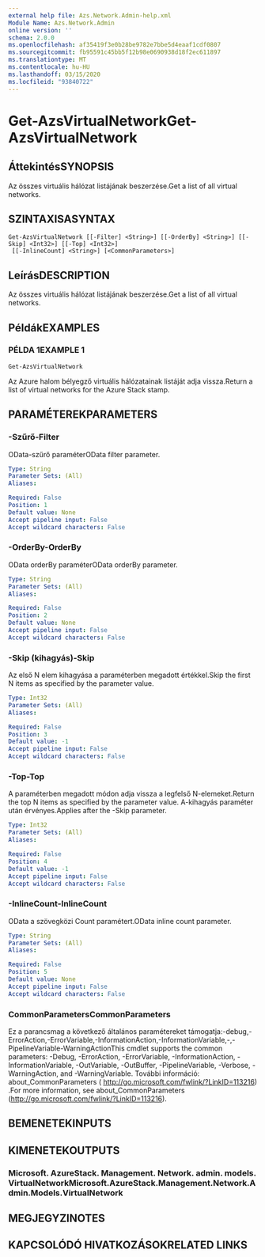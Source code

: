 ```yaml
---
external help file: Azs.Network.Admin-help.xml
Module Name: Azs.Network.Admin
online version: ''
schema: 2.0.0
ms.openlocfilehash: af35419f3e0b28be9782e7bbe5d4eaaf1cdf0807
ms.sourcegitcommit: fb95591c45bb5f12b98e0690938d18f2ec611897
ms.translationtype: MT
ms.contentlocale: hu-HU
ms.lasthandoff: 03/15/2020
ms.locfileid: "93840722"
---
```

# <span data-ttu-id="512d6-101">Get-AzsVirtualNetwork</span><span class="sxs-lookup"><span data-stu-id="512d6-101">Get-AzsVirtualNetwork</span></span>

## <span data-ttu-id="512d6-102">Áttekintés</span><span class="sxs-lookup"><span data-stu-id="512d6-102">SYNOPSIS</span></span>
<span data-ttu-id="512d6-103">Az összes virtuális hálózat listájának beszerzése.</span><span class="sxs-lookup"><span data-stu-id="512d6-103">Get a list of all virtual networks.</span></span>

## <span data-ttu-id="512d6-104">SZINTAXISA</span><span class="sxs-lookup"><span data-stu-id="512d6-104">SYNTAX</span></span>

```
Get-AzsVirtualNetwork [[-Filter] <String>] [[-OrderBy] <String>] [[-Skip] <Int32>] [[-Top] <Int32>]
 [[-InlineCount] <String>] [<CommonParameters>]
```

## <span data-ttu-id="512d6-105">Leírás</span><span class="sxs-lookup"><span data-stu-id="512d6-105">DESCRIPTION</span></span>
<span data-ttu-id="512d6-106">Az összes virtuális hálózat listájának beszerzése.</span><span class="sxs-lookup"><span data-stu-id="512d6-106">Get a list of all virtual networks.</span></span>

## <span data-ttu-id="512d6-107">Példák</span><span class="sxs-lookup"><span data-stu-id="512d6-107">EXAMPLES</span></span>

### <span data-ttu-id="512d6-108">PÉLDA 1</span><span class="sxs-lookup"><span data-stu-id="512d6-108">EXAMPLE 1</span></span>
```
Get-AzsVirtualNetwork
```

<span data-ttu-id="512d6-109">Az Azure halom bélyegző virtuális hálózatainak listáját adja vissza.</span><span class="sxs-lookup"><span data-stu-id="512d6-109">Return a list of virtual networks for the Azure Stack stamp.</span></span>

## <span data-ttu-id="512d6-110">PARAMÉTEREK</span><span class="sxs-lookup"><span data-stu-id="512d6-110">PARAMETERS</span></span>

### <span data-ttu-id="512d6-111">-Szűrő</span><span class="sxs-lookup"><span data-stu-id="512d6-111">-Filter</span></span>
<span data-ttu-id="512d6-112">OData-szűrő paraméter</span><span class="sxs-lookup"><span data-stu-id="512d6-112">OData filter parameter.</span></span>

```yaml
Type: String
Parameter Sets: (All)
Aliases:

Required: False
Position: 1
Default value: None
Accept pipeline input: False
Accept wildcard characters: False
```

### <span data-ttu-id="512d6-113">-OrderBy</span><span class="sxs-lookup"><span data-stu-id="512d6-113">-OrderBy</span></span>
<span data-ttu-id="512d6-114">OData orderBy paraméter</span><span class="sxs-lookup"><span data-stu-id="512d6-114">OData orderBy parameter.</span></span>

```yaml
Type: String
Parameter Sets: (All)
Aliases:

Required: False
Position: 2
Default value: None
Accept pipeline input: False
Accept wildcard characters: False
```

### <span data-ttu-id="512d6-115">-Skip (kihagyás)</span><span class="sxs-lookup"><span data-stu-id="512d6-115">-Skip</span></span>
<span data-ttu-id="512d6-116">Az első N elem kihagyása a paraméterben megadott értékkel.</span><span class="sxs-lookup"><span data-stu-id="512d6-116">Skip the first N items as specified by the parameter value.</span></span>

```yaml
Type: Int32
Parameter Sets: (All)
Aliases:

Required: False
Position: 3
Default value: -1
Accept pipeline input: False
Accept wildcard characters: False
```

### <span data-ttu-id="512d6-117">-Top</span><span class="sxs-lookup"><span data-stu-id="512d6-117">-Top</span></span>
<span data-ttu-id="512d6-118">A paraméterben megadott módon adja vissza a legfelső N-elemeket.</span><span class="sxs-lookup"><span data-stu-id="512d6-118">Return the top N items as specified by the parameter value.</span></span>
<span data-ttu-id="512d6-119">A-kihagyás paraméter után érvényes.</span><span class="sxs-lookup"><span data-stu-id="512d6-119">Applies after the -Skip parameter.</span></span>

```yaml
Type: Int32
Parameter Sets: (All)
Aliases:

Required: False
Position: 4
Default value: -1
Accept pipeline input: False
Accept wildcard characters: False
```

### <span data-ttu-id="512d6-120">-InlineCount</span><span class="sxs-lookup"><span data-stu-id="512d6-120">-InlineCount</span></span>
<span data-ttu-id="512d6-121">OData a szövegközi Count paramétert.</span><span class="sxs-lookup"><span data-stu-id="512d6-121">OData inline count parameter.</span></span>

```yaml
Type: String
Parameter Sets: (All)
Aliases:

Required: False
Position: 5
Default value: None
Accept pipeline input: False
Accept wildcard characters: False
```

### <span data-ttu-id="512d6-122">CommonParameters</span><span class="sxs-lookup"><span data-stu-id="512d6-122">CommonParameters</span></span>
<span data-ttu-id="512d6-123">Ez a parancsmag a következő általános paramétereket támogatja:-debug,-ErrorAction,-ErrorVariable,-InformationAction,-InformationVariable,-,-PipelineVariable-WarningAction</span><span class="sxs-lookup"><span data-stu-id="512d6-123">This cmdlet supports the common parameters: -Debug, -ErrorAction, -ErrorVariable, -InformationAction, -InformationVariable, -OutVariable, -OutBuffer, -PipelineVariable, -Verbose, -WarningAction, and -WarningVariable.</span></span> <span data-ttu-id="512d6-124">További információ: about_CommonParameters ( http://go.microsoft.com/fwlink/?LinkID=113216) .</span><span class="sxs-lookup"><span data-stu-id="512d6-124">For more information, see about_CommonParameters (http://go.microsoft.com/fwlink/?LinkID=113216).</span></span>

## <span data-ttu-id="512d6-125">BEMENETEK</span><span class="sxs-lookup"><span data-stu-id="512d6-125">INPUTS</span></span>

## <span data-ttu-id="512d6-126">KIMENETEK</span><span class="sxs-lookup"><span data-stu-id="512d6-126">OUTPUTS</span></span>

### <span data-ttu-id="512d6-127">Microsoft. AzureStack. Management. Network. admin. models. VirtualNetwork</span><span class="sxs-lookup"><span data-stu-id="512d6-127">Microsoft.AzureStack.Management.Network.Admin.Models.VirtualNetwork</span></span>

## <span data-ttu-id="512d6-128">MEGJEGYZI</span><span class="sxs-lookup"><span data-stu-id="512d6-128">NOTES</span></span>

## <span data-ttu-id="512d6-129">KAPCSOLÓDÓ HIVATKOZÁSOK</span><span class="sxs-lookup"><span data-stu-id="512d6-129">RELATED LINKS</span></span>
